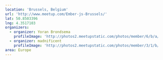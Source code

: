 ```yaml
---
location: 'Brussels, Belgium'
url: 'http://www.meetup.com/Ember-js-Brussels/'
lat: 50.8503396
lng: 4.3517103
organizers:
  - organizer: Yoran Brondsema
    profileImage: 'http://photos2.meetupstatic.com/photos/member/6/b/a/0/thumb_142947552.jpeg'
  - organizer: madnificent
    profileImage: 'http://photos2.meetupstatic.com/photos/member/3/1/b/c/thumb_204432732.jpeg'
area: Europe
---
```


